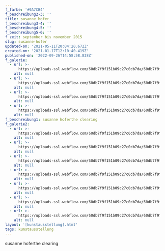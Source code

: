 ```yaml
---
f_farbe: '#9A7CB4'
f_beschreibung2-3: ''
title: susanne hofer
f_beschreibung3-4: ''
f_beschreibung4-5: ''
f_beschreibung5-6: ''
f_zeit: september bis november 2015
slug: susanne-hofer
updated-on: '2021-05-11T20:04:20.672Z'
created-on: '2021-01-17T12:10:40.419Z'
published-on: '2022-09-26T14:58:58.838Z'
f_galerie:
  - url: >-
      https://uploads-ssl.webflow.com/60db7f9f151b09c27c0cb7da/60db7f9f151b0908990cb981_1_Spring_Totale_bearbeitet.jpg
    alt: null
  - url: >-
      https://uploads-ssl.webflow.com/60db7f9f151b09c27c0cb7da/60db7f9f151b0912d50cb96f_2_Verschattung01_Totale_bearbeitet.jpg
    alt: null
  - url: >-
      https://uploads-ssl.webflow.com/60db7f9f151b09c27c0cb7da/60db7f9f151b09f5210cb979_03_Verschattung_quer2.jpg
    alt: null
  - url: >-
      https://uploads-ssl.webflow.com/60db7f9f151b09c27c0cb7da/60db7f9f151b090d320cb97b_5_Flunkern_nah_bearbeitet.jpg
    alt: null
f_beschreibung1: susanne hoferthe clearing
f_galerie2:
  - url: >-
      https://uploads-ssl.webflow.com/60db7f9f151b09c27c0cb7da/60db7f9f151b092af80cba67_Mittag_um_12_Raum.jpg
    alt: null
  - url: >-
      https://uploads-ssl.webflow.com/60db7f9f151b09c27c0cb7da/60db7f9f151b090cda0cba68_Mittag_um_12_Wand.jpg
    alt: null
  - url: >-
      https://uploads-ssl.webflow.com/60db7f9f151b09c27c0cb7da/60db7f9f151b09ef7c0cba65_Port_Libert%C3%A9_01.jpg
    alt: null
  - url: >-
      https://uploads-ssl.webflow.com/60db7f9f151b09c27c0cb7da/60db7f9f151b09d6a10cba66_Port_Libert%C3%A9_03.jpg
    alt: null
  - url: >-
      https://uploads-ssl.webflow.com/60db7f9f151b09c27c0cb7da/60db7f9f151b09f54a0cba64_Reflexion_01.jpg
    alt: null
  - url: >-
      https://uploads-ssl.webflow.com/60db7f9f151b09c27c0cb7da/60db7f9f151b0954960cba62_Reflexion_03.jpg
    alt: null
  - url: >-
      https://uploads-ssl.webflow.com/60db7f9f151b09c27c0cb7da/60db7f9f151b0918550cba63_Reflexion_04.jpg
    alt: null
layout: '[kunstausstellung].html'
tags: kunstausstellung
---
```


susanne hoferthe clearing
